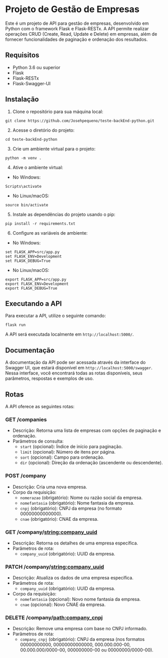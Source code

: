# Projeto de Gestão de Empresas

Este é um projeto de API para gestão de empresas, desenvolvido em Python com o framework Flask e Flask-RESTx. A API permite realizar operações CRUD (Create, Read, Update e Delete) em empresas, além de fornecer funcionalidades de paginação e ordenação dos resultados.

## Requisitos

- Python 3.6 ou superior
- Flask
- Flask-RESTx
- Flask-Swagger-UI

## Instalação

1. Clone o repositório para sua máquina local:

```
git clone https://github.com/Josehpequeno/teste-backEnd-python.git
```

2. Acesse o diretório do projeto:

```
cd teste-backEnd-python
```

3. Crie um ambiente virtual para o projeto:

```
python -m venv .
```

4. Ative o ambiente virtual:

- No Windows:

```
Scripts\activate
```

- No Linux/macOS:

```
source bin/activate
```

5. Instale as dependências do projeto usando o pip:

```
pip install -r requirements.txt
```

6. Configure as variáveis de ambiente:

- No Windows:

```
set FLASK_APP=src/app.py
set FLASK_ENV=Development
set FLASK_DEBUG=True
```

- No Linux/macOS:

```
export FLASK_APP=src/app.py
export FLASK_ENV=Development
export FLASK_DEBUG=True
```

## Executando a API

Para executar a API, utilize o seguinte comando:

```
flask run
```

A API será executada localmente em `http://localhost:5000/`.

## Documentação

A documentação da API pode ser acessada através da interface do Swagger UI, que estará disponível em `http://localhost:5000/swagger`. Nessa interface, você encontrará todas as rotas disponíveis, seus parâmetros, respostas e exemplos de uso.

## Rotas

A API oferece as seguintes rotas:

### GET /companies

- Descrição: Retorna uma lista de empresas com opções de paginação e ordenação.
- Parâmetros de consulta:
  - `start` (opcional): Índice de início para paginação.
  - `limit` (opcional): Número de itens por página.
  - `sort` (opcional): Campo para ordenação.
  - `dir` (opcional): Direção da ordenação (ascendente ou descendente).

### POST /company

- Descrição: Cria uma nova empresa.
- Corpo da requisição:
  - `nomerazao` (obrigatório): Nome ou razão social da empresa.
  - `nomefantasia` (obrigatório): Nome fantasia da empresa.
  - `cnpj` (obrigatório): CNPJ da empresa (no formato 00000000000000).
  - `cnae` (obrigatório): CNAE da empresa.

### GET /company/<string:company_uuid>

- Descrição: Retorna os detalhes de uma empresa específica.
- Parâmetros de rota:
  - `company_uuid` (obrigatório): UUID da empresa.

### PATCH /company/<string:company_uuid>

- Descrição: Atualiza os dados de uma empresa específica.
- Parâmetros de rota:
  - `company_uuid` (obrigatório): UUID da empresa.
- Corpo da requisição:
  - `nomefantasia` (opcional): Novo nome fantasia da empresa.
  - `cnae` (opcional): Novo CNAE da empresa.

### DELETE /company/<path:company_cnpj>

- Descrição: Remove uma empresa com base no CNPJ informado.
- Parâmetros de rota:
  - `company_cnpj` (obrigatório): CNPJ da empresa (nos formatos 00000000000, 00000000000000, 000.000.000-00, 00.000.000/0000-00, 000000000-00 ou 00000000/0000-00).
